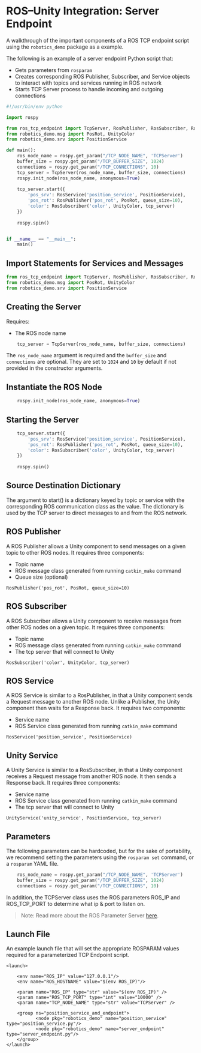 # ROS–Unity Integration: Server Endpoint

A walkthrough of the important components of a ROS TCP endpoint script using the `robotics_demo` package as a example.

The following is an example of a server endpoint Python script that:

- Gets parameters from `rosparam`
- Creates corresponding ROS Publisher, Subscriber, and Service objects to interact with topics and services running in ROS network
- Starts TCP Server process to handle incoming and outgoing connections


```python
#!/usr/bin/env python

import rospy

from ros_tcp_endpoint import TcpServer, RosPublisher, RosSubscriber, RosService
from robotics_demo.msg import PosRot, UnityColor
from robotics_demo.srv import PositionService

def main():
    ros_node_name = rospy.get_param("/TCP_NODE_NAME", 'TCPServer')
    buffer_size = rospy.get_param("/TCP_BUFFER_SIZE", 1024)
    connections = rospy.get_param("/TCP_CONNECTIONS", 10)
    tcp_server = TcpServer(ros_node_name, buffer_size, connections)
    rospy.init_node(ros_node_name, anonymous=True)
    
    tcp_server.start({
        'pos_srv': RosService('position_service', PositionService),
        'pos_rot': RosPublisher('pos_rot', PosRot, queue_size=10),
        'color': RosSubscriber('color', UnityColor, tcp_server)
    })
    
    rospy.spin()


if __name__ == "__main__":
    main()
```


## Import Statements for Services and Messages
```python
from ros_tcp_endpoint import TcpServer, RosPublisher, RosSubscriber, RosService
from robotics_demo.msg import PosRot, UnityColor
from robotics_demo.srv import PositionService
```

## Creating the Server

Requires:

- The ROS node name

```python
    tcp_server = TcpServer(ros_node_name, buffer_size, connections)
```

The `ros_node_name` argument is required and the `buffer_size` and `connections` are optional. They are set to `1024` and `10` by default if not provided in the constructor arguments.

## Instantiate the ROS Node

```python
    rospy.init_node(ros_node_name, anonymous=True)
```

## Starting the Server

```python
    tcp_server.start({
        'pos_srv': RosService('position_service', PositionService),
        'pos_rot': RosPublisher('pos_rot', PosRot, queue_size=10),
        'color': RosSubscriber('color', UnityColor, tcp_server)
    })
    
    rospy.spin()
```

## Source Destination Dictionary

The argument to start() is a dictionary keyed by topic or service with the corresponding ROS communication class as the value. The dictionary is used by the TCP server to direct messages to and from the ROS network.

## ROS Publisher
A ROS Publisher allows a Unity component to send messages on a given topic to other ROS nodes. It requires three components:

- Topic name
- ROS message class generated from running `catkin_make` command
- Queue size (optional)

`RosPublisher('pos_rot', PosRot, queue_size=10)`

## ROS Subscriber
A ROS Subscriber allows a Unity component to receive messages from other ROS nodes on a given topic. It requires three components:

- Topic name
- ROS message class generated from running `catkin_make` command
- The tcp server that will connect to Unity

`RosSubscriber('color', UnityColor, tcp_server)`

## ROS Service
A ROS Service is similar to a RosPublisher, in that a Unity component sends a Request message to another ROS node. Unlike a Publisher, the Unity component then waits for a Response back. It requires two components:

- Service name
- ROS Service class generated from running `catkin_make` command

`RosService('position_service', PositionService)`

## Unity Service

A Unity Service is similar to a RosSubscriber, in that a Unity component receives a Request message from another ROS node. It then sends a Response back. It requires three components:

- Service name
- ROS Service class generated from running `catkin_make` command
- The tcp server that will connect to Unity

`UnityService('unity_service', PositionService, tcp_server)`


## Parameters

The following parameters can be hardcoded, but for the sake of portability, we recommend setting the parameters using the `rosparam set` command, or a `rosparam` YAML file.

```python
    ros_node_name = rospy.get_param("/TCP_NODE_NAME", 'TCPServer')
    buffer_size = rospy.get_param("/TCP_BUFFER_SIZE", 1024)
    connections = rospy.get_param("/TCP_CONNECTIONS", 10)
```

In addition, the TCPServer class uses the ROS parameters ROS_IP and ROS_TCP_PORT to determine what ip & port to listen on.

> Note: Read more about the ROS Parameter Server [here](http://wiki.ros.org/Parameter%20Server).

## Launch File
An example launch file that will set the appropriate ROSPARAM values required for a parameterized TCP Endpoint script.

```
<launch>

    <env name="ROS_IP" value="127.0.0.1"/>
    <env name="ROS_HOSTNAME" value="$(env ROS_IP)"/>
    
    <param name="ROS_IP" type="str" value="$(env ROS_IP)" />
    <param name="ROS_TCP_PORT" type="int" value="10000" />
    <param name="TCP_NODE_NAME" type="str" value="TCPServer" />

	<group ns="position_service_and_endpoint">
	       <node pkg="robotics_demo" name="position_service" type="position_service.py"/>
	       <node pkg="robotics_demo" name="server_endpoint" type="server_endpoint.py"/>
	</group>
</launch>
```